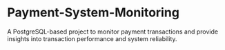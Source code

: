 # Payment-System-Monitoring
A PostgreSQL-based project to monitor payment transactions and provide insights into transaction performance and system reliability.
